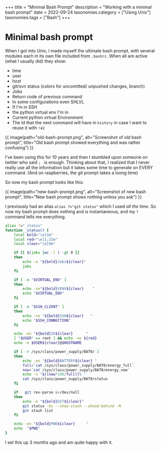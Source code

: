 +++
title               = "Minimal Bash Prompt"
description         = "Working with a minimal bash prompt"
date                = 2022-09-24
taxonomies.category = ["Using Unix"]
taxonomies.tags     = ["Bash"]
+++

# Minimal bash prompt

When I got into Unix, I made myself the ultimate bash prompt, with several modules each in its
own file included from `.bashrc`. When all are active (what I usually did)
they show:
*   time
*   user
*   host
*   git/svn status (colors for uncomitted/ unpushed changes, branch)
*   Jobs
*   Return code of previous command
*   In some configurations even SHLVL
*   If I'm in SSH
*   the python virtual env I'm in
*   Current python virtual Environment
*   The Id that the next command will have in `history` in case I want to reuse it with `!42`

{{ image(path="old-bash-prompt.png", alt="Screenshot of old bash prompt", title="Old bash
prompt showed everything and was rather confusing") }}


I've been using this for 10 years and then I stumbled upon someone on twitter who said `; ` is enough.
Thinking about that, I realized that I never really use all the information but it takes some time to generate on EVERY command.  (And on raspberries, the git prompt takes a loong time)

So now my bash prompt looks like this:

{{ image(path="new-bash-prompt.png", alt="Screenshot of new bash prompt", title="New bash prompt shows nothing unless you ask") }}

I previously had an alias `alias ?="git status"` which I used  *all the time*. So now my bash
prompt does nothing and is instantaneous, and my `?` command tells me everything.

```bash
alias ?="_status"
function _status() {
    local bold="\e[1m"
    local red="\e[1;31m"
    local clear="\e[0m"

    if [[ $(jobs |wc -l ) -gt 0 ]]
    then
        echo -e "${bold}Jobs${clear}"
        jobs
    fi

    if [ -n "$VIRTUAL_ENV" ]
    then
        echo -ne"${bold}VENV${clear}    "
        echo "$VIRTUAL_ENV"
    fi

    if [ -n "$SSH_CLIENT" ]
    then
        echo -ne "${bold}SSH${clear}   "
        echo "$SSH_CONNECTION"
    fi

    echo -en "${bold}ID${clear}      "
    [ "$USER" == root ] && echo -ne ${red}
    echo -e $USER${clear}@$HOSTNAME

    if [ -r /sys/class/power_supply/BAT0/ ]
    then
        echo -en "${bold}BATTERY${clear} "
        full=`cat /sys/class/power_supply/BAT0/energy_full`
        now=`cat /sys/class/power_supply/BAT0/energy_now`
        echo -n "$((now*100/full))% "
        cat /sys/class/power_supply/BAT0/status
    fi

    if   git rev-parse &>/dev/null
    then
        echo -e "${bold}GIT${clear}"
        git status -bs --show-stash --ahead-behind -M
        git stash list
    fi

    echo -en "${bold}PWD${clear}     "
    echo  "$PWD"
}
```

I set this up 3 months ago and am quite happy with it.
